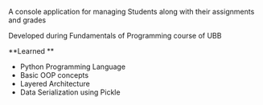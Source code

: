 A console application for managing Students along with their assignments and grades

Developed during Fundamentals of Programming course of UBB


**Learned **
* Python Programming Language
* Basic OOP concepts
* Layered Architecture
* Data Serialization using Pickle
